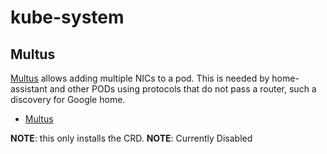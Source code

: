 # kube-system

## Multus

[Multus](https://github.com/k8snetworkplumbingwg/multus-cni) allows adding
multiple NICs to a pod. This is needed by home-assistant and other PODs
using protocols that do not pass a router, such a discovery for Google
home.

* [Multus](helm-release.yaml)

**NOTE**: this only installs the CRD.
**NOTE**: Currently Disabled
